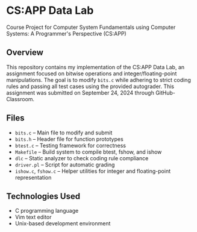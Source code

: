 # CS:APP Data Lab
Course Project for Computer System Fundamentals using Computer Systems: A Programmer's Perspective (CS:APP)

## Overview
This repository contains my implementation of the CS:APP Data Lab, an assignment focused on bitwise operations and integer/floating-point manipulations. The goal is to modify `bits.c` while adhering to strict coding rules and passing all test cases using the provided autograder. This assignment was submitted on September 24, 2024 through GitHub-Classroom.

## Files
- `bits.c` – Main file to modify and submit
- `bits.h` – Header file for function prototypes
- `btest.c` – Testing framework for correctness
- `Makefile` – Build system to compile btest, fshow, and ishow
- `dlc` – Static analyzer to check coding rule compliance
- `driver.pl` – Script for automatic grading
- `ishow.c`, `fshow.c` – Helper utilities for integer and floating-point representation

## Technologies Used
- C programming language
- Vim text editor
- Unix-based development environment
